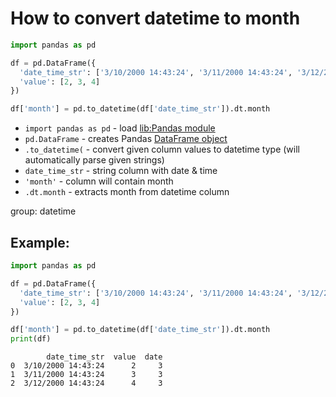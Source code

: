 # How to convert datetime to month

```python
import pandas as pd

df = pd.DataFrame({
  'date_time_str': ['3/10/2000 14:43:24', '3/11/2000 14:43:24', '3/12/2000 14:43:24'],
  'value': [2, 3, 4]
})

df['month'] = pd.to_datetime(df['date_time_str']).dt.month
```

- `import pandas as pd` - load [lib:Pandas module](/python-pandas/how-to-install-pandas)
- `pd.DataFrame` - creates Pandas [DataFrame object](https://pandas.pydata.org/docs/reference/api/pandas.DataFrame.html)
- `.to_datetime(` - convert given column values to datetime type (will automatically parse given strings)
- `date_time_str` - string column with date & time
- `'month'` - column will contain month
- `.dt.month` - extracts month from datetime column

group: datetime

## Example: 
```python
import pandas as pd

df = pd.DataFrame({
  'date_time_str': ['3/10/2000 14:43:24', '3/11/2000 14:43:24', '3/12/2000 14:43:24'],
  'value': [2, 3, 4]
})

df['month'] = pd.to_datetime(df['date_time_str']).dt.month
print(df)
```
```
        date_time_str  value  date
0  3/10/2000 14:43:24      2     3
1  3/11/2000 14:43:24      3     3
2  3/12/2000 14:43:24      4     3

```

